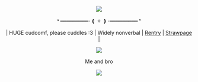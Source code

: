 <p align="center">
<img src="https://i.pinimg.com/736x/78/07/c2/7807c24467224aff1b55ef9b733bc614.jpg"/>
  <div align="center">
❛
━━━━━━━━━･❪ ✧ ❫･━━━━━━━━━ ❜

| HUGE cudcomf, please cuddles :3 | Widely nonverbal | [Rentry](https://rentry.co/Indeceit) | [Strawpage](https://ticklesyou.straw.page/) | 

<img src="https://cdn.discordapp.com/attachments/1278361053457154078/1369616588063510638/image.png?ex=681c8258&is=681b30d8&hm=0e9a98494525427fe63dfb511b0a9f9e189f1bfb6b18d4724230f62e0fec7f34&"/>

Me and bro



![](https://komarev.com/ghpvc/?username=Ivanddal&color=blue&style=flat&label=VISITORS&abbreviated=true)
<!--
**MirroredVeracity/MirroredVeracity** is a ✨ _special_ ✨ repository because its `README.md` (this file) appears on your GitHub profile.

Here are some ideas to get you started:

- 🔭 I’m currently working on ...
- 🌱 I’m currently learning ...
- 👯 I’m looking to collaborate on ...
- 🤔 I’m looking for help with ...
- 💬 Ask me about ...
- 📫 How to reach me: ...
- 😄 Pronouns: ...
- ⚡ Fun fact: ...
-->
